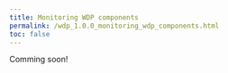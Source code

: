 ```yaml
---
title: Monitoring WDP components
permalink: /wdp_1.0.0_monitoring_wdp_components.html
toc: false
---
```


Comming soon!
